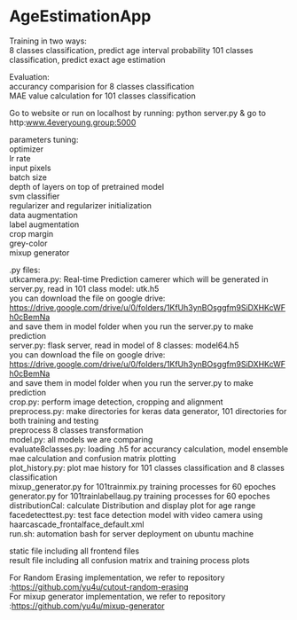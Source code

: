 # AgeEstimationApp
Training in two ways:  
8 classes classification, predict age interval probability
101 classes classification, predict exact age estimation  

Evaluation:  
accurancy comparision for 8 classes classification   
MAE value calculation for 101 classes classification   


Go to website or run on localhost by running: python server.py & go to http:www.4everyoung.group:5000  

parameters tuning:  
optimizer  
lr rate  
input pixels  
batch size  
depth of layers on top of pretrained model  
svm classifier  
regularizer and regularizer initialization  
data augmentation  
label augmentation  
crop margin  
grey-color  
mixup generator  

.py files:    
utkcamera.py: Real-time Prediction camerer which will be generated in server.py, read in 101 class model: utk.h5  
you can download the file on google drive: https://drive.google.com/drive/u/0/folders/1KfUh3ynBOsggfm9SiDXHKcWFh0cBemNa  
and save them in model folder when you run the server.py to make prediction  
server.py: flask server, read in model of 8 classes: model64.h5  
you can download the file on google drive: https://drive.google.com/drive/u/0/folders/1KfUh3ynBOsggfm9SiDXHKcWFh0cBemNa  
and save them in model folder when you run the server.py to make prediction  
crop.py: perform image detection, cropping and alignment  
preprocess.py: make directories for keras data generator, 101 directories for both training and testing  
               preprocess 8 classes transformation  
model.py: all models we are comparing  
evaluate8classes.py: loading .h5 for accurancy calculation, model ensemble mae calculation and confusion matrix plotting  
plot_history.py: plot mae history for 101 classes classification and 8 classes classification  
mixup_generator.py for 101trainmix.py training processes for 60 epoches  
generator.py for 101trainlabellaug.py training processes for 60 epoches  
distributionCal: calculate Distribution and display plot for age range  
facedetecttest.py: test face detection model with video camera using haarcascade_frontalface_default.xml  
run.sh: automation bash for server deployment on ubuntu machine  

static file including all frontend files  
result file including all confusion matrix and training process plots  

For Random Erasing implementation, we refer to repository :https://github.com/yu4u/cutout-random-erasing  
For mixup generator implementation, we refer to repository :https://github.com/yu4u/mixup-generator  

